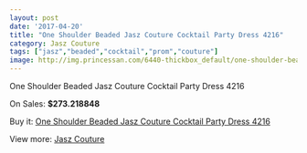 ```yaml
---
layout: post
date: '2017-04-20'
title: "One Shoulder Beaded Jasz Couture Cocktail Party Dress 4216"
category: Jasz Couture
tags: ["jasz","beaded","cocktail","prom","couture"]
image: http://img.princessan.com/6440-thickbox_default/one-shoulder-beaded-jasz-couture-cocktail-party-dress-4216.jpg
---
```

One Shoulder Beaded Jasz Couture Cocktail Party Dress 4216

On Sales: **$273.218848**
<a href="https://www.princessan.com/en/jasz-couture/2965-one-shoulder-beaded-jasz-couture-cocktail-party-dress-4216.html"><amp-img layout="responsive" width="600" height="600" src="//img.princessan.com/6440-thickbox_default/one-shoulder-beaded-jasz-couture-cocktail-party-dress-4216.jpg" alt="One Shoulder Beaded Jasz Couture Cocktail Party Dress 4216 0" /></a>

Buy it: [One Shoulder Beaded Jasz Couture Cocktail Party Dress 4216](https://www.princessan.com/en/jasz-couture/2965-one-shoulder-beaded-jasz-couture-cocktail-party-dress-4216.html "One Shoulder Beaded Jasz Couture Cocktail Party Dress 4216")

View more: [Jasz Couture](https://www.princessan.com/en/24-jasz-couture "Jasz Couture")